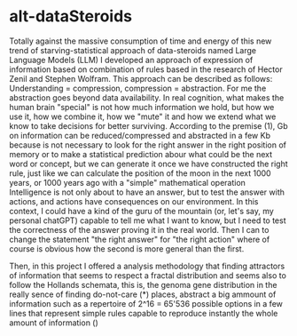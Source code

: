 # alt-dataSteroids
Totally against the massive consumption of time and energy of this new trend of starving-statistical approach of data-steroids named Large Language Models (LLM) I developed an approach of expression of information based on combination of rules based in the research of Hector Zenil and Stephen Wolfram. This approach can be described as follows:
Understanding = compression, compression = abstraction. For me the abstraction goes beyond data availability. In real cognition, what makes the human brain "special" is not how much information we hold, but how we use it, how we combine it, how we "mute" it and how we extend what we know to take decisions for better surviving.
According to the premise (1), Gb on information can be reduced/compressed and abstracted in a few Kb because is not necessary to look for the right answer in the right position of memory or to make a statistical prediction abour what could be the next word or concept, but we can generate it once we have constructed the right rule, just like we can calculate the position of the moon in the next 1000 years, or 1000 years ago with a "simple" mathematical operation
Intelligence is not only about to have an answer, but to test the answer with actions, and actions have consequences on our environment. In this context, I could have a kind of the guru of the mountain (or, let's say, my personal chatGPT) capable to tell me what I want to know, but I need to test the correctness of the answer proving it in the real world. Then I can to change the statement "the right answer" for "the right action" where of course is obvious how the second is more general than the first.

Then, in this project I offered a analysis methodology that finding attractors of information that seems to respect a fractal distribution and seems also to follow the Hollands schemata, this is, the genoma gene distribution in the really sence of finding do-not-care (*) places, abstract a big ammount of information such as a repertoire of 2^16 = 65'536 possible options in a few lines that represent simple rules capable to reproduce instantly the whole amount of information
()
